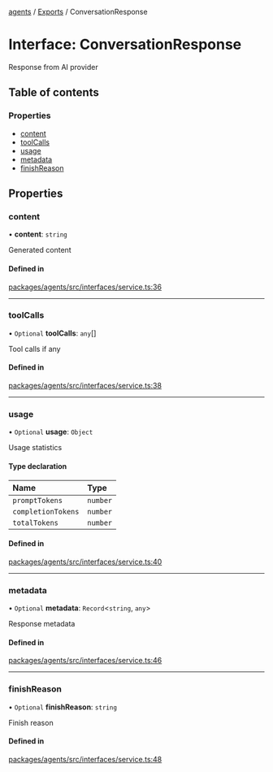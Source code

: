 <!-- 
 ⚠️  AUTO-GENERATED FILE - DO NOT EDIT MANUALLY
 This file is automatically generated by scripts/docs-generator.js
 To make changes, edit the source TypeScript files or update the generator script
-->

[agents](../../) / [Exports](../modules) / ConversationResponse

# Interface: ConversationResponse

Response from AI provider

## Table of contents

### Properties

- [content](ConversationResponse#content)
- [toolCalls](ConversationResponse#toolcalls)
- [usage](ConversationResponse#usage)
- [metadata](ConversationResponse#metadata)
- [finishReason](ConversationResponse#finishreason)

## Properties

### content

• **content**: `string`

Generated content

#### Defined in

[packages/agents/src/interfaces/service.ts:36](https://github.com/woojubb/robota/blob/c50179e56752f80ea03c64201e29ab12275152bf/packages/agents/src/interfaces/service.ts#L36)

___

### toolCalls

• `Optional` **toolCalls**: `any`[]

Tool calls if any

#### Defined in

[packages/agents/src/interfaces/service.ts:38](https://github.com/woojubb/robota/blob/c50179e56752f80ea03c64201e29ab12275152bf/packages/agents/src/interfaces/service.ts#L38)

___

### usage

• `Optional` **usage**: `Object`

Usage statistics

#### Type declaration

| Name | Type |
| :------ | :------ |
| `promptTokens` | `number` |
| `completionTokens` | `number` |
| `totalTokens` | `number` |

#### Defined in

[packages/agents/src/interfaces/service.ts:40](https://github.com/woojubb/robota/blob/c50179e56752f80ea03c64201e29ab12275152bf/packages/agents/src/interfaces/service.ts#L40)

___

### metadata

• `Optional` **metadata**: `Record`\<`string`, `any`\>

Response metadata

#### Defined in

[packages/agents/src/interfaces/service.ts:46](https://github.com/woojubb/robota/blob/c50179e56752f80ea03c64201e29ab12275152bf/packages/agents/src/interfaces/service.ts#L46)

___

### finishReason

• `Optional` **finishReason**: `string`

Finish reason

#### Defined in

[packages/agents/src/interfaces/service.ts:48](https://github.com/woojubb/robota/blob/c50179e56752f80ea03c64201e29ab12275152bf/packages/agents/src/interfaces/service.ts#L48)
